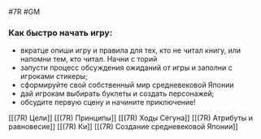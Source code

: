 #7R #GM

### Как быстро начать игру:

- вкратце опиши игру и правила для тех, кто не читал книгу, или напомни тем, кто читал. Начни с торий
- запусти процесс обсуждения ожиданий от игры и заполни с игроками стикеры;
- сформируйте свой собственный мир средневековой Японии
- дай игрокам выбирать буклеты и создать персонажей;
- обсудите первую сцену и начините приключение!

[[(7R) Цели]]
[[(7R) Принципы]]
[[(7R) Ходы Сёгуна]]
[[(7R) Атрибуты и равновесие]]
[[(7R) Ки]]
[[(7R) Создание средневековой Японии]]



